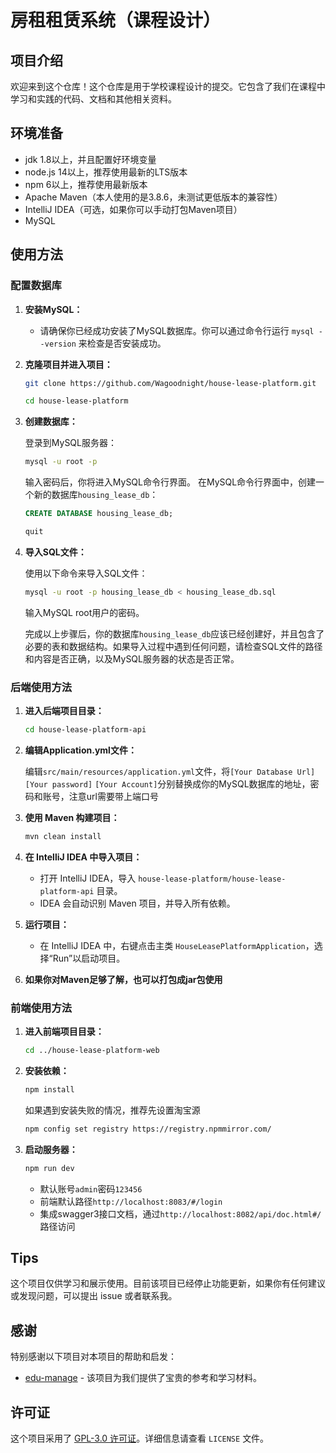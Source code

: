 # 房租租赁系统（课程设计）

## 项目介绍

欢迎来到这个仓库！这个仓库是用于学校课程设计的提交。它包含了我们在课程中学习和实践的代码、文档和其他相关资料。

## 环境准备
- jdk 1.8以上，并且配置好环境变量
- node.js 14以上，推荐使用最新的LTS版本
- npm 6以上，推荐使用最新版本
- Apache Maven（本人使用的是3.8.6，未测试更低版本的兼容性）
- IntelliJ IDEA（可选，如果你可以手动打包Maven项目）
- MySQL

## 使用方法

### 配置数据库
1. **安装MySQL：**
   - 请确保你已经成功安装了MySQL数据库。你可以通过命令行运行 `mysql --version` 来检查是否安装成功。
2. **克隆项目并进入项目：**
   ```bash
   git clone https://github.com/Wagoodnight/house-lease-platform.git
   ```
   ```bash
   cd house-lease-platform
   ```
3. **创建数据库：**
   
   登录到MySQL服务器：
   ```bash
   mysql -u root -p
   ```
   输入密码后，你将进入MySQL命令行界面。
   在MySQL命令行界面中，创建一个新的数据库`housing_lease_db`：
   ```sql
   CREATE DATABASE housing_lease_db;
   ```
   ```bash
   quit
   ```
4. **导入SQL文件：**
   
   使用以下命令来导入SQL文件：
   
   ```bash
   mysql -u root -p housing_lease_db < housing_lease_db.sql
   ```
   输入MySQL root用户的密码。
   
	完成以上步骤后，你的数据库`housing_lease_db`应该已经创建好，并且包含了必要的表和数据结构。如果导入过程中遇到任何问题，请检查SQL文件的路径和内容是否正确，以及MySQL服务器的状态是否正常。

   
### 后端使用方法

1. **进入后端项目目录：**
   ```bash
   cd house-lease-platform-api
   ```
2. **编辑Application.yml文件：**

   编辑`src/main/resources/application.yml`文件，将`[Your Database Url]` `[Your password]` `[Your Account]`分别替换成你的MySQL数据库的地址，密码和账号，注意url需要带上端口号
3. **使用 Maven 构建项目：**
   ```bash
   mvn clean install
   ```

4. **在 IntelliJ IDEA 中导入项目：**
   - 打开 IntelliJ IDEA，导入 `house-lease-platform/house-lease-platform-api` 目录。
   - IDEA 会自动识别 Maven 项目，并导入所有依赖。

5. **运行项目：**
   - 在 IntelliJ IDEA 中，右键点击主类 `HouseLeasePlatformApplication`，选择“Run”以启动项目。
   
6. **如果你对Maven足够了解，也可以打包成jar包使用**
   
### 前端使用方法


1. **进入前端项目目录：**
   ```bash
   cd ../house-lease-platform-web
   ```

2. **安装依赖：**
   ```bash
   npm install
   ```
   如果遇到安装失败的情况，推荐先设置淘宝源
   ```bash
   npm config set registry https://registry.npmmirror.com/
   ```

3. **启动服务器：**
   ```bash
   npm run dev
   ```
   - 默认账号`admin`密码`123456`
   - 前端默认路径`http://localhost:8083/#/login`
   - 集成swagger3接口文档，通过`http://localhost:8082/api/doc.html#/`路径访问

## Tips

这个项目仅供学习和展示使用。目前该项目已经停止功能更新，如果你有任何建议或发现问题，可以提出 issue 或者联系我。


## 感谢

特别感谢以下项目对本项目的帮助和启发：

- [edu-manage](https://gitee.com/ligl756/edu-manage) - 该项目为我们提供了宝贵的参考和学习材料。


## 许可证

这个项目采用了 [GPL-3.0 许可证](LICENSE)。详细信息请查看 `LICENSE` 文件。
